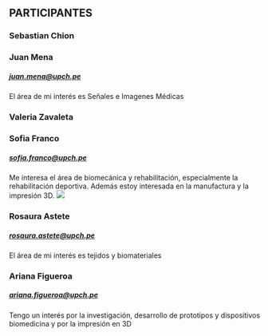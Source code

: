 ## PARTICIPANTES

### Sebastian Chion 

### Juan Mena 
##### juan.mena@upch.pe
El área de mi interés es Señales e Imagenes Médicas

### Valeria Zavaleta

### Sofia Franco
##### sofia.franco@upch.pe
Me interesa el área de biomecánica y rehabilitación, especialmente la rehabilitación deportiva. Además estoy interesada en la manufactura y la impresión 3D.
![](https://i.postimg.cc/XYts153H/SOFI3.jpg)

### Rosaura Astete 
##### rosaura.astete@upch.pe
El área de mi interés es tejidos y biomateriales

### Ariana Figueroa
##### ariana.figueroa@upch.pe
Tengo un interés por la investigación, desarrollo de prototipos y dispositivos biomedicina y por la impresión en 3D
